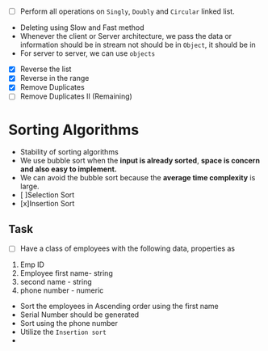 # 
- [ ] Perform all operations on `Singly`, `Doubly` and `Circular` linked list. 
- Deleting using Slow and Fast method
- Whenever the client or Server architecture, we pass the data or information should be in stream not should be in `Object`, it should be in 
- For server to server, we can use `objects`
- [x] Reverse the list
- [x] Reverse in the range
- [x] Remove Duplicates
- [ ] Remove Duplicates II (Remaining)
# Sorting Algorithms 
- Stability of sorting algorithms
- We use bubble sort when the **input is already sorted**, **space is concern and also easy to implement.** 
- We can avoid the bubble sort because the **average time complexity** is large. 
- [ ]Selection Sort
- [x]Insertion Sort 
## Task
- [ ] Have a class of employees with the following data, properties as 
1. Emp ID
2. Employee first name- string
2. second name - string
3. phone number - numeric
- Sort the employees in Ascending order using the first name
- Serial Number should be generated
- Sort using the phone number
- Utilize the `Insertion sort`
- 